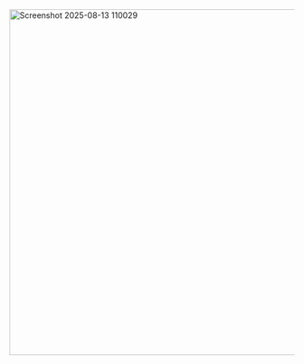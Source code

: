 <img width="804" height="611" alt="Screenshot 2025-08-13 110029" src="https://github.com/user-attachments/assets/2705bc79-2794-4d2a-ba44-54a42091f715" />
